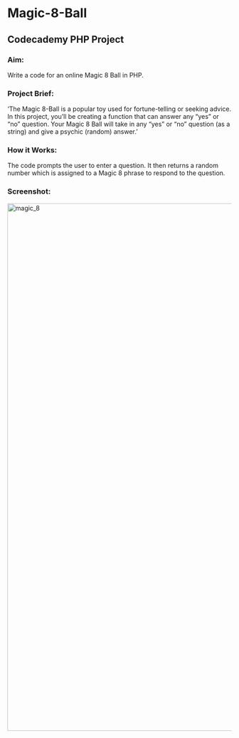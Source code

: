 # Magic-8-Ball
## Codecademy PHP Project
### Aim:
Write a code for an online Magic 8 Ball in PHP.
### Project Brief:
‘The Magic 8-Ball is a popular toy used for fortune-telling or seeking advice.
In this project, you’ll be creating a function that can answer any “yes” or “no” question. Your Magic 8 Ball will take in any “yes” or “no” question (as a string) and give a psychic (random) answer.’
### How it Works:
The code prompts the user to enter a question. It then returns a random number which is assigned to a Magic 8 phrase to respond to the question.
### Screenshot:
<img width="1186" alt="magic_8" src="https://user-images.githubusercontent.com/68631829/89953763-a21f0a80-dc27-11ea-9498-95943996db67.png">
